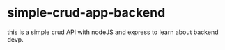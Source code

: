 # simple-crud-app-backend
this is a simple crud API with nodeJS and express to learn about backend devp.

